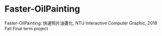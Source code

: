 # Faster-OilPainting
Faster-OilPainting: 快速照片油畫化, NTU Interactive Computer Graphic, 2018 Fall Final term project
